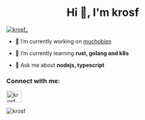 <h1 align="center">Hi 👋, I'm krosf</h1>
<p align="left"> <a href="https://twitter.com/krosf_" target="blank"><img src="https://img.shields.io/twitter/follow/krosf_?logo=twitter&style=for-the-badge" alt="krosf_" /></a> </p>

- 🔭 I’m currently working on [muchobien](https://muchobien.dev)

- 🌱 I’m currently learning **rust, golang and k8s**

- 💬 Ask me about **nodejs, typescript**

<h3 align="left">Connect with me:</h3>
<p align="left">
<a href="https://twitter.com/krosf_" target="blank"><img align="center" src="https://raw.githubusercontent.com/rahuldkjain/github-profile-readme-generator/master/src/images/icons/Social/twitter.svg" alt="krosf_" height="30" width="40" /></a>
</p>

<p><img align="center" src="https://github-readme-streak-stats.herokuapp.com/?user=krosf&" alt="krosf" /></p>
